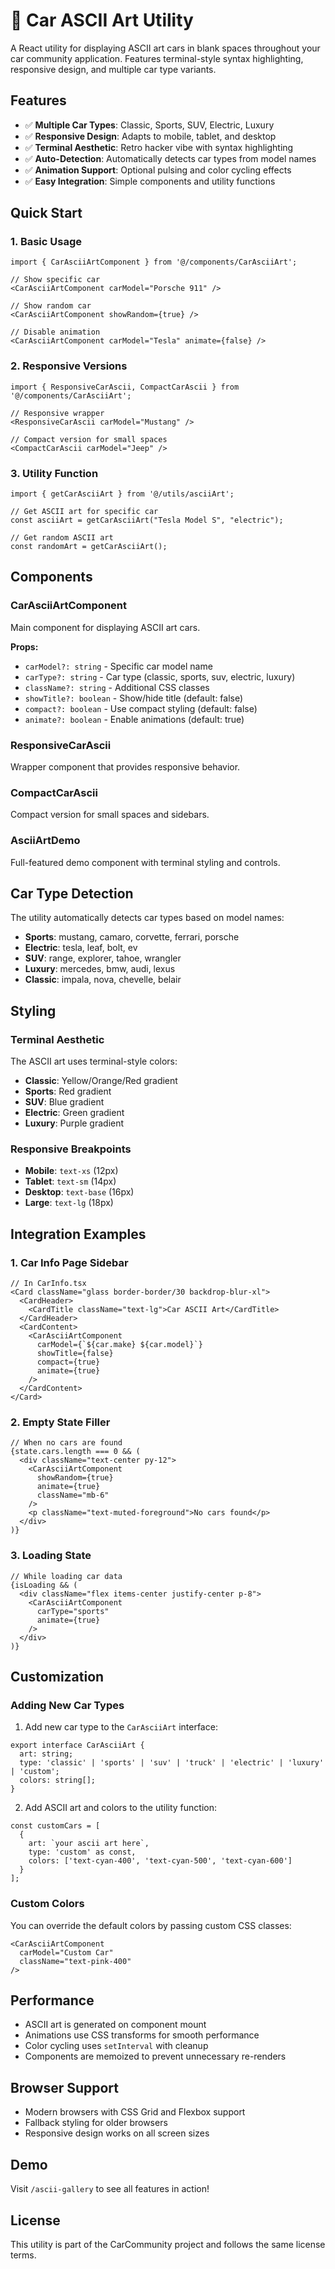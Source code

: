 # 🚗 Car ASCII Art Utility

A React utility for displaying ASCII art cars in blank spaces throughout your car community application. Features terminal-style syntax highlighting, responsive design, and multiple car type variants.

## Features

- ✅ **Multiple Car Types**: Classic, Sports, SUV, Electric, Luxury
- ✅ **Responsive Design**: Adapts to mobile, tablet, and desktop
- ✅ **Terminal Aesthetic**: Retro hacker vibe with syntax highlighting
- ✅ **Auto-Detection**: Automatically detects car types from model names
- ✅ **Animation Support**: Optional pulsing and color cycling effects
- ✅ **Easy Integration**: Simple components and utility functions

## Quick Start

### 1. Basic Usage

```tsx
import { CarAsciiArtComponent } from '@/components/CarAsciiArt';

// Show specific car
<CarAsciiArtComponent carModel="Porsche 911" />

// Show random car
<CarAsciiArtComponent showRandom={true} />

// Disable animation
<CarAsciiArtComponent carModel="Tesla" animate={false} />
```

### 2. Responsive Versions

```tsx
import { ResponsiveCarAscii, CompactCarAscii } from '@/components/CarAsciiArt';

// Responsive wrapper
<ResponsiveCarAscii carModel="Mustang" />

// Compact version for small spaces
<CompactCarAscii carModel="Jeep" />
```

### 3. Utility Function

```tsx
import { getCarAsciiArt } from '@/utils/asciiArt';

// Get ASCII art for specific car
const asciiArt = getCarAsciiArt("Tesla Model S", "electric");

// Get random ASCII art
const randomArt = getCarAsciiArt();
```

## Components

### CarAsciiArtComponent

Main component for displaying ASCII art cars.

**Props:**
- `carModel?: string` - Specific car model name
- `carType?: string` - Car type (classic, sports, suv, electric, luxury)
- `className?: string` - Additional CSS classes
- `showTitle?: boolean` - Show/hide title (default: false)
- `compact?: boolean` - Use compact styling (default: false)
- `animate?: boolean` - Enable animations (default: true)

### ResponsiveCarAscii

Wrapper component that provides responsive behavior.

### CompactCarAscii

Compact version for small spaces and sidebars.

### AsciiArtDemo

Full-featured demo component with terminal styling and controls.

## Car Type Detection

The utility automatically detects car types based on model names:

- **Sports**: mustang, camaro, corvette, ferrari, porsche
- **Electric**: tesla, leaf, bolt, ev
- **SUV**: range, explorer, tahoe, wrangler
- **Luxury**: mercedes, bmw, audi, lexus
- **Classic**: impala, nova, chevelle, belair

## Styling

### Terminal Aesthetic

The ASCII art uses terminal-style colors:
- **Classic**: Yellow/Orange/Red gradient
- **Sports**: Red gradient
- **SUV**: Blue gradient  
- **Electric**: Green gradient
- **Luxury**: Purple gradient

### Responsive Breakpoints

- **Mobile**: `text-xs` (12px)
- **Tablet**: `text-sm` (14px)
- **Desktop**: `text-base` (16px)
- **Large**: `text-lg` (18px)

## Integration Examples

### 1. Car Info Page Sidebar

```tsx
// In CarInfo.tsx
<Card className="glass border-border/30 backdrop-blur-xl">
  <CardHeader>
    <CardTitle className="text-lg">Car ASCII Art</CardTitle>
  </CardHeader>
  <CardContent>
    <CarAsciiArtComponent 
      carModel={`${car.make} ${car.model}`}
      showTitle={false}
      compact={true}
      animate={true}
    />
  </CardContent>
</Card>
```

### 2. Empty State Filler

```tsx
// When no cars are found
{state.cars.length === 0 && (
  <div className="text-center py-12">
    <CarAsciiArtComponent 
      showRandom={true}
      animate={true}
      className="mb-6"
    />
    <p className="text-muted-foreground">No cars found</p>
  </div>
)}
```

### 3. Loading State

```tsx
// While loading car data
{isLoading && (
  <div className="flex items-center justify-center p-8">
    <CarAsciiArtComponent 
      carType="sports"
      animate={true}
    />
  </div>
)}
```

## Customization

### Adding New Car Types

1. Add new car type to the `CarAsciiArt` interface:

```tsx
export interface CarAsciiArt {
  art: string;
  type: 'classic' | 'sports' | 'suv' | 'truck' | 'electric' | 'luxury' | 'custom';
  colors: string[];
}
```

2. Add ASCII art and colors to the utility function:

```tsx
const customCars = [
  {
    art: `your ascii art here`,
    type: 'custom' as const,
    colors: ['text-cyan-400', 'text-cyan-500', 'text-cyan-600']
  }
];
```

### Custom Colors

You can override the default colors by passing custom CSS classes:

```tsx
<CarAsciiArtComponent 
  carModel="Custom Car"
  className="text-pink-400"
/>
```

## Performance

- ASCII art is generated on component mount
- Animations use CSS transforms for smooth performance
- Color cycling uses `setInterval` with cleanup
- Components are memoized to prevent unnecessary re-renders

## Browser Support

- Modern browsers with CSS Grid and Flexbox support
- Fallback styling for older browsers
- Responsive design works on all screen sizes

## Demo

Visit `/ascii-gallery` to see all features in action!

## License

This utility is part of the CarCommunity project and follows the same license terms.
